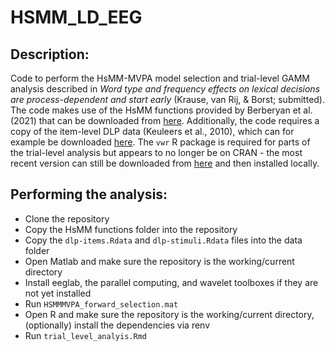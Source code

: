 # HSMM_LD_EEG

## Description:

Code to perform the HsMM-MVPA model selection and trial-level GAMM analysis described in *Word type and frequency effects on lexical decisions are process-dependent and start early* (Krause, van Rij, & Borst; submitted). The code
makes use of the HsMM functions provided by Berberyan et al. (2021) that can be downloaded from [here](https://osf.io/z49me/files/). Additionally, the code requires a copy of the item-level DLP data (Keuleers et al., 2010), which can for example be downloaded [here](https://lib.ugent.be/catalog/pug01:1076200). The ``vwr`` R package is required for parts of the trial-level analysis but appears to no longer be on CRAN - the most recent version can still be downloaded from [here](https://CRAN.R-project.org/package=vwr) and then installed locally.

## Performing the analysis:

 - Clone the repository
 - Copy the HsMM functions folder into the repository
 - Copy the ``dlp-items.Rdata`` and ``dlp-stimuli.Rdata`` files into the data folder
 - Open Matlab and make sure the repository is the working/current directory
 - Install eeglab, the parallel computing, and wavelet toolboxes if they are not yet installed
 - Run ``HSMMMVPA_forward_selection.mat``
 - Open R and make sure the repository is the working/current directory, (optionally) install the dependencies via renv
 - Run ``trial_level_analyis.Rmd``